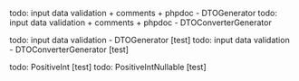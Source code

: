 todo: input data validation + comments + phpdoc - DTOGenerator
todo: input data validation + comments + phpdoc - DTOConverterGenerator

todo: input data validation - DTOGenerator          [test]
todo: input data validation - DTOConverterGenerator [test]

todo: PositiveInt         [test]
todo: PositiveIntNullable [test]
